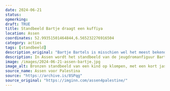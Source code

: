 ```yaml
---
date: 2024-06-21
status: 
opmerking: 
draft: TRUE
title: Standbeeld Bartje draagt een kuffiya
location: Assen
coordinates: 52.99351501464844,6.565232276916504
category: acties
tags: [standbeeld]
description_original: "Bartje Bartels is misschien wel het meest bekende jongetje uit Drenthe. Hij is de hoofdfiguur uit de jeugdroman Bartje. Bartje staat bekend om zijn rebellerende karakter. Wanneer zijn moeder bruine bonen opschept en zijn vader oproept tot gebed, zegt Bartje altijd zijn beroemd geworden uitroep: Ik bid niet voor bruine bonen. Het opgroeien in een arm gezin weerhoudt Bartje er niet van om zijn jeugd ten volle te leven. Met trots draagt Bartje de Palestijnse kufiya uit solidariteit met zijn leeftijdsgenoten in Gaza en de rest van Palestina. Hij bidt wel voor Palestijnse kinderen en hoopt voor hen, ondanks alle ellende, op een mooie jeugd 🇵🇸✌🏾"
description: In Assen wordt het standbeeld van de jeugdromanfiguur Bartje met een kuffiya uitgedost, uit solidariteit met leeftijdsgenoten in Palestina.
image: /images/2024-06-21-assen-bartje.jpg
image_alt: Bronzen standbeeld van een kind op klompen, met een kort jasje aan en de handen in de zakken. De figuur heeft kort haar en kijkt recht vooruit. Over diens mond, neus en nek draagt het kind een wit-zwarte, stoffen kuffiya. Het beeld staat op een kleine verhoging in een plantsoen met voornamelijk aarde en enkele groen planten. Het beeld staat vlak voor een gebouw met rode bakstenen, en ramen met witte houten kozijnen en donkere luifels.
source_name: Assen voor Palestina
source: "https://archive.is/8SPqg"
source_original: "https://imginn.com/assen4palestine/"
---
```

